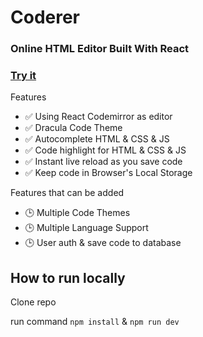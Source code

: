 # Coderer

### Online HTML Editor Built With React

### [Try it](https://coderer.vercel.app/)

Features

*   ✅ Using React Codemirror as editor
*   ✅ Dracula Code Theme
*   ✅ Autocomplete HTML & CSS & JS
*   ✅ Code highlight for HTML & CSS & JS
*   ✅ Instant live reload as you save code
*   ✅ Keep code in Browser's Local Storage

Features that can be added

*   🕒 Multiple Code Themes
*   🕒 Multiple Language Support
*   🕒 User auth & save code to database

## How to run locally

Clone repo

run command `npm install` & `npm run dev`

